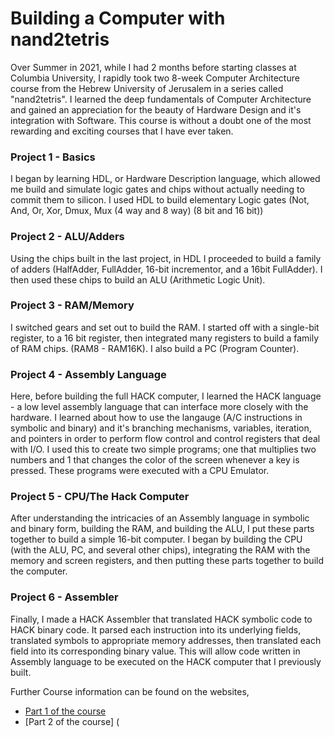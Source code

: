# Building a Computer with nand2tetris

Over Summer in 2021, while I had 2 months before starting classes at Columbia University, I rapidly took two 8-week Computer Architecture course from the Hebrew University of Jerusalem in a series called "nand2tetris". I learned the deep fundamentals of Computer Architecture and gained an appreciation for the beauty of Hardware Design and it's integration with Software. This course is without a doubt one of the most rewarding and exciting courses that I have ever taken. 

### Project 1 - Basics
I began by learning HDL, or Hardware Description language, which allowed me build and simulate logic gates and chips without actually needing to commit them to silicon. I used HDL to build elementary Logic gates (Not, And, Or, Xor, Dmux, Mux (4 way and 8 way) (8 bit and 16 bit))

### Project 2 - ALU/Adders
Using the chips built in the last project, in HDL I proceeded to build a family of adders (HalfAdder, FullAdder, 16-bit incrementor, and a 16bit FullAdder). I then used these chips to build an ALU (Arithmetic Logic Unit). 

### Project 3 - RAM/Memory
I switched gears and set out to build the RAM. I started off with a single-bit register, to a 16 bit register, then integrated many registers to build a family of RAM chips. (RAM8 - RAM16K). I also build a PC (Program Counter).

### Project 4 - Assembly Language
Here, before building the full HACK computer, I learned the HACK language - a low level assembly language that can interface more closely with the hardware. I learned about how to use the langauge (A/C instructions in symbolic and binary) and it's branching mechanisms, variables, iteration, and pointers in order to perform flow control and control registers that deal with I/O. I used this to create two simple programs; one that multiplies two numbers and 1 that changes the color of the screen whenever a key is pressed. These programs were executed with a CPU Emulator. 

### Project 5 - CPU/The Hack Computer
After understanding the intricacies of an Assembly language in symbolic and binary form, building the RAM, and building the ALU, I put these parts together to build a simple 16-bit computer. I began by building the CPU (with the ALU, PC, and several other chips), integrating the RAM with the memory and screen registers, and then putting these parts together to build the computer. 

### Project 6 - Assembler
Finally, I made a HACK Assembler that translated HACK symbolic code to HACK binary code. It parsed each instruction into its underlying fields, translated symbols to appropriate memory addresses, then translated each field into its corresponding binary value. This will allow code written in Assembly language to be executed on the HACK computer that I previously built. 




Further Course information can be found on the websites, 
- [Part 1 of the course](https://www.coursera.org/learn/build-a-computer/home/welcome) 
- [Part 2 of the course] (
